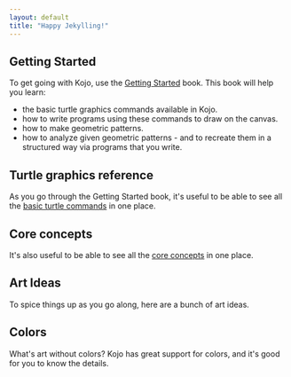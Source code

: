 ```yaml
---
layout: default
title: "Happy Jekylling!"
---
```


## Getting Started

To get going with Kojo, use the [Getting Started](http://wiki.kogics.net/kojo-codeactive-books#getting-started) book.
This book will help you learn:
* the basic turtle graphics commands available in Kojo.
* how to write programs using these commands to draw on the canvas.
* how to make geometric patterns.
* how to analyze given geometric patterns - and to recreate them in a structured way via programs that you write.

## Turtle graphics reference
As you go through the Getting Started book, it's useful to be able to see all the [basic turtle commands](reference/turtle.html) in one place.

## Core concepts
It's also useful to be able to see all the [core concepts](concepts/core-ideas.html) in one place.

## Art Ideas
To spice things up as you go along, here are a bunch of art ideas.

## Colors
What's art without colors? Kojo has great support for colors, and it's good for you to know the details.

